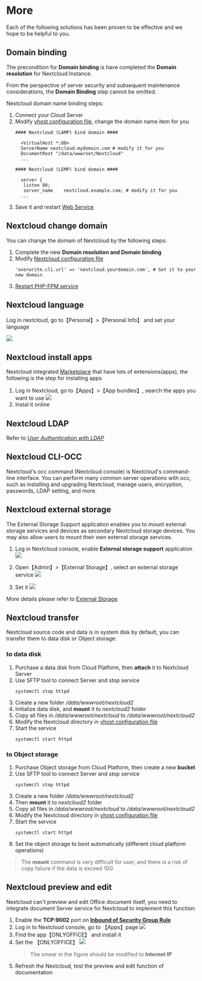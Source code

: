 # More

Each of the following solutions has been proven to be effective and we hope to be helpful to you.

## Domain binding

The precondition for **Domain binding** is have completed the **Domain resolution** for Nextcloud Instance.

From the perspective of server security and subsequent maintenance considerations, the **Domain Binding** step cannot be omitted.

Nextcloud domain name binding steps:

1. Connect your Cloud Server
2. Modify [vhost configuration file](/stack-components.md#apache), change the domain name item for you
   ```text
   #### Nextcloud (LAMP) bind domain #### 

     <VirtualHost *:80>
     ServerName nextcloud.mydomain.com # modify it for you
     DocumentRoot "/data/wwwroot/Nextcloud"
     ...
     
   #### Nextcloud (LEMP) bind domain #### 

     server {
      listen 80;
      server_name    nextcloud.example.com; # modify it for you
     ...

   ```
3. Save it and restart [Web Service](/admin-services.md#apache)


## Nextcloud change domain

You can change the domain of Nextcloud by the following steps:

1. Complete the new **Domain resolution and Domain binding**
2. Modify [Nextcloud configuration file](/stack-components.html#nextcloud)
   ```
   'overwrite.cli.url' => 'nextcloud.yourdomain.com', # Set it to your new domain
   ```
3. [Restart PHP-FPM service](/admin-services.html#php-fpm)

## Nextcloud language

Log in nextcloud, go to【Personal】>【Personal Info】 and set your language

![](https://libs.websoft9.com/Websoft9/DocsPicture/en/nextcloud/nextcloud-mylanguage-websoft9.png)

## Nextcloud install apps

Nextcloud integrated [Marketplace](https://marketplace.nextcloud.com/) that have lots of extensions(apps), the following is the step for installing apps

1. Log in Nextcloud, go to【Apps】>【App bundles】, search the apps you want to use
   ![](https://libs.websoft9.com/Websoft9/DocsPicture/en/nextcloud/nextcloud-backendmk-websoft9.png)
2. Instal it online

## Nextcloud LDAP

Refer to *[User Authentication with LDAP](https://docs.nextcloud.com/server/latest/admin_manual/configuration_user/user_auth_ldap.html)*

## Nextcloud CLI-OCC

Nextcloud's occ command (Nextcloud console) is Nextcloud's command-line interface. You can perform many common server operations with occ, such as installing and upgrading Nextcloud, manage users, encryption, passwords, LDAP setting, and more.

## Nextcloud external storage

The External Storage Support application enables you to mount external storage services and devices as secondary Nextcloud storage devices. You may also allow users to mount their own external storage services.

1. Log in Nextcloud console, enable **External storage support** application
   ![](https://libs.websoft9.com/Websoft9/DocsPicture/en/nextcloud/nextcloud-enablestorage-websoft9.png)

2. Open【Admin】>【External Storage】, select an external storage service
   ![](https://libs.websoft9.com/Websoft9/DocsPicture/en/nextcloud/nextcloud-enablestorage002-websoft9.png)

3. Set it
   ![](https://libs.websoft9.com/Websoft9/DocsPicture/en/nextcloud/nextcloud-auth_mechanism-websoft9.png)

More details please refer to [External Storage](https://docs.nextcloud.com/server/latest/admin_manual/configuration_files/external_storage_configuration_gui.html)

## Nextcloud transfer

Nextcloud source code and data is in system disk by default, you can transfer them to data disk or  Object storage:

### to data disk

1. Purchase a data disk from Cloud Platform, then **attach** it to Nextcloud Server
2. Use SFTP tool to connect Server and stop service
   ```
   systemctl stop httpd
   ```
3. Create a new folder */data/wwwroot/nextcloud2* 
4. Initialize data disk, and **mount** it to *nextcloud2* folder
5. Copy all files in */data/wwwroot/nextcloud* to */data/wwwroot/nextcloud2*  
6. Modify the Nextcloud directory in  [vhost configuration file](/zh/stack-components.html#apache) 
7. Start the service
   ```
   systemctl start httpd
   ```

### to Object storage

1. Purchase Object storage from Cloud Platform, then create a new **bucket**
2. Use SFTP tool to connect Server and stop service
   ```
   systemctl stop httpd
   ```
3. Create a new folder */data/wwwroot/nextcloud2* 
4. Then **mount** it to *nextcloud2* folder
5. Copy all files in */data/wwwroot/nextcloud* to */data/wwwroot/nextcloud2*  
6. Modify the Nextcloud directory in  [vhost configuration file](/zh/stack-components.html#apache) 
7. Start the service
   ```
   systemctl start httpd
   ```
8. Set the object storage to boot automatically (different cloud platform operations)

> The **mount** command is very difficult for user, and there is a risk of copy failure if the data is exceed 10G

## Nextcloud preview and edit

Nextcloud can't preview and edit Office document itself, you need to integrate document Server service for Nextcloud to implement this function:

1. Enable the **TCP:9002** port on **[Inbound of Security Group Rule](https://support.websoft9.com/docs/faq/tech-instance.html)**
2. Log in to Nextcloud console, go to 【Apps】page
	 ![](https://libs.websoft9.com/Websoft9/DocsPicture/en/nextcloud/nextcloud-olpreview-1-websoft9.png)
3. Find the app【ONLYOFFICE】 and install it
4. Set the 【ONLYOFFICE】
   ![](https://libs.websoft9.com/Websoft9/DocsPicture/zh/nextcloud/nextcloud-setonlyoffice-websoft9.png)
   > The smear in the figure should be modified to **Internet IP**
5. Refresh the Nextcloud, test the preview and edit function of documentation
